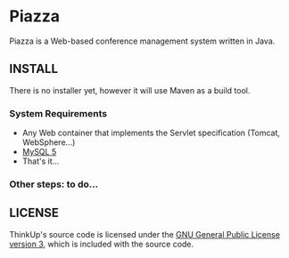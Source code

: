 # Piazza

Piazza is a Web-based conference management system written in Java.

## INSTALL

There is no installer yet, however it will use Maven as a build tool.

### System Requirements

- Any Web container that implements the Servlet specification (Tomcat, WebSphere...)
- [MySQL 5](http://mysql.com/)
- That's it...

### Other steps: to do...


## LICENSE

ThinkUp's source code is licensed under the
[GNU General Public License version 3](http://www.gnu.org/licenses/gpl.html),
which is included with the source code.
